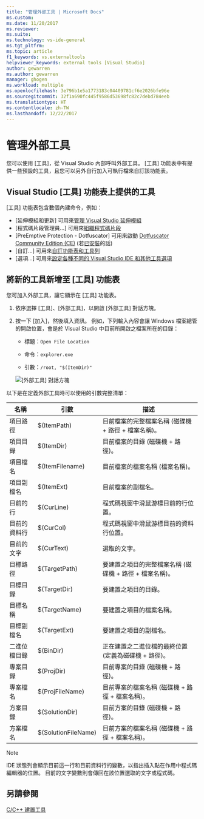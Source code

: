 ```yaml
---
title: "管理外部工具 | Microsoft Docs"
ms.custom: 
ms.date: 11/20/2017
ms.reviewer: 
ms.suite: 
ms.technology: vs-ide-general
ms.tgt_pltfrm: 
ms.topic: article
f1_keywords: vs.externaltools
helpviewer_keywords: external tools [Visual Studio]
author: gewarren
ms.author: gewarren
manager: ghogen
ms.workload: multiple
ms.openlocfilehash: 3e796b1e5a1773183c04409781cf6e2026bfe96e
ms.sourcegitcommit: 32f1a690fc445f9586d53698fc82c7debd784eeb
ms.translationtype: HT
ms.contentlocale: zh-TW
ms.lasthandoff: 12/22/2017
---
```

# <a name="manage-external-tools"></a>管理外部工具

您可以使用 [工具]，從 Visual Studio 內部呼叫外部工具。 [工具] 功能表中有提供一些預設的工具，且您可以另外自行加入可執行檔來自訂該功能表。

## <a name="tools-available-on-the-visual-studio-tools-menu"></a>Visual Studio [工具] 功能表上提供的工具

[工具] 功能表包含數個內建命令，例如：

* [延伸模組和更新] 可用來[管理 Visual Studio 延伸模組](finding-and-using-visual-studio-extensions.md)
* [程式碼片段管理員...] 可用來[組織程式碼片段](code-snippets.md#code-snippet-manager)
* [PreEmptive Protection - Dotfuscator] 可用來啟動 [Dotfuscator Community Edition (CE)](dotfuscator/index.md) (若[已安裝](dotfuscator/install.md)的話)
* [自訂...] 可用來[自訂功能表和工具列](how-to-customize-menus-and-toolbars-in-visual-studio.md)
* [選項...] 可用來[設定各種不同的 Visual Studio IDE 和其他工具選項](reference/options-dialog-box-visual-studio.md)

## <a name="add-new-tools-to-the-tools-menu"></a>將新的工具新增至 [工具] 功能表

您可加入外部工具，讓它顯示在 [工具] 功能表。

1. 依序選擇 [工具]、[外部工具]，以開啟 [外部工具] 對話方塊。

1. 按一下 [加入]，然後填入資訊。 例如，下列輸入內容會讓 Windows 檔案總管的開啟位置，會是於 Visual Studio 中目前所開啟之檔案所在的目錄：

   * 標題：`Open File Location`

   * 命令：`explorer.exe`

   * 引數：`/root, "$(ItemDir)"`

   ![[外部工具] 對話方塊](media/external-tools-dialog.png)

以下是在定義外部工具時可以使用的引數完整清單：

|名稱|引數|描述|  
|----------|--------------|-----------------|  
|項目路徑|$(ItemPath)|目前檔案的完整檔案名稱 (磁碟機 + 路徑 + 檔案名稱)。|  
|項目目錄|$(ItemDir)|目前檔案的目錄 (磁碟機 + 路徑)。|  
|項目檔名|$(ItemFilename)|目前檔案的檔案名稱 (檔案名稱)。|  
|項目副檔名|$(ItemExt)|目前檔案的副檔名。|  
|目前的行|$(CurLine)|程式碼視窗中滑鼠游標目前的行位置。|  
|目前的資料行|$(CurCol)|程式碼視窗中滑鼠游標目前的資料行位置。|  
|目前的文字|$(CurText)|選取的文字。|  
|目標路徑|$(TargetPath)|要建置之項目的完整檔案名稱 (磁碟機 + 路徑 + 檔案名稱)。|  
|目標目錄|$(TargetDir)|要建置之項目的目錄。|  
|目標名稱|$(TargetName)|要建置之項目的檔案名稱。|  
|目標副檔名|$(TargetExt)|要建置之項目的副檔名。|  
|二進位檔目錄|$(BinDir)|正在建置之二進位檔的最終位置 (定義為磁碟機 + 路徑)。|  
|專案目錄|$(ProjDir)|目前專案的目錄 (磁碟機 + 路徑)。|  
|專案檔名|$(ProjFileName)|目前專案的檔案名稱 (磁碟機 + 路徑 + 檔案名稱)。|  
|方案目錄|$(SolutionDir)|目前方案的目錄 (磁碟機 + 路徑)。|  
|方案檔名|$(SolutionFileName)|目前方案的檔案名稱 (磁碟機 + 路徑 + 檔案名稱)。|

> [!NOTE]
> IDE 狀態列會顯示目前這一行和目前資料行的變數，以指出插入點在作用中程式碼編輯器的位置。 目前的文字變數則會傳回在該位置選取的文字或程式碼。

## <a name="see-also"></a>另請參閱

[C/C++ 建置工具](/cpp/build/reference/c-cpp-build-tools)
